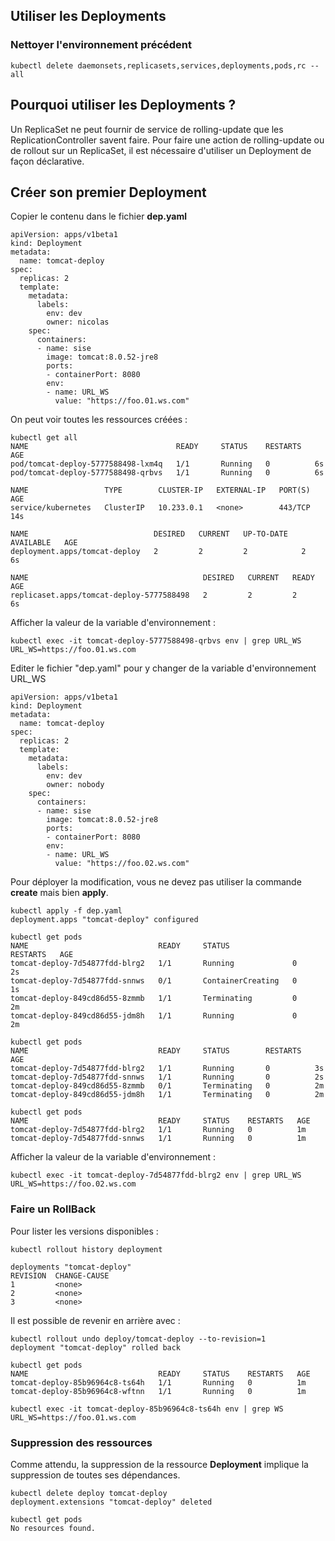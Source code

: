 ## Utiliser les Deployments

### Nettoyer l'environnement précédent

`kubectl delete daemonsets,replicasets,services,deployments,pods,rc --all`

## Pourquoi utiliser les Deployments ?

Un ReplicaSet ne peut fournir de service de rolling-update que les ReplicationController savent faire.
Pour faire une action de rolling-update ou de rollout sur un ReplicaSet, il est nécessaire d'utiliser un Deployment de façon déclarative.

## Créer son premier Deployment

Copier le contenu dans le fichier **dep.yaml**

```
apiVersion: apps/v1beta1
kind: Deployment
metadata:
  name: tomcat-deploy
spec:
  replicas: 2
  template:
    metadata:
      labels:
        env: dev
        owner: nicolas
    spec:
      containers:
      - name: sise
        image: tomcat:8.0.52-jre8
        ports:
        - containerPort: 8080
        env:
        - name: URL_WS
          value: "https://foo.01.ws.com"
```

On peut voir toutes les ressources créées :

```
kubectl get all
NAME                                 READY     STATUS    RESTARTS   AGE
pod/tomcat-deploy-5777588498-lxm4q   1/1       Running   0          6s
pod/tomcat-deploy-5777588498-qrbvs   1/1       Running   0          6s

NAME                 TYPE        CLUSTER-IP   EXTERNAL-IP   PORT(S)   AGE
service/kubernetes   ClusterIP   10.233.0.1   <none>        443/TCP   14s

NAME                            DESIRED   CURRENT   UP-TO-DATE   AVAILABLE   AGE
deployment.apps/tomcat-deploy   2         2         2            2           6s

NAME                                       DESIRED   CURRENT   READY     AGE
replicaset.apps/tomcat-deploy-5777588498   2         2         2         6s
```

Afficher la valeur de la variable d'environnement :

```
kubectl exec -it tomcat-deploy-5777588498-qrbvs env | grep URL_WS
URL_WS=https://foo.01.ws.com
```


Editer le fichier "dep.yaml" pour y changer de la variable d'environnement URL_WS

```
apiVersion: apps/v1beta1
kind: Deployment
metadata:
  name: tomcat-deploy
spec:
  replicas: 2
  template:
    metadata:
      labels:
        env: dev
        owner: nobody
    spec:
      containers:
      - name: sise
        image: tomcat:8.0.52-jre8
        ports:
        - containerPort: 8080
        env:
        - name: URL_WS
          value: "https://foo.02.ws.com"
```

Pour déployer la modification, vous ne devez pas utiliser la commande **create** mais bien **apply**.

```
kubectl apply -f dep.yaml
deployment.apps "tomcat-deploy" configured

kubectl get pods
NAME                             READY     STATUS              RESTARTS   AGE
tomcat-deploy-7d54877fdd-blrg2   1/1       Running             0          2s
tomcat-deploy-7d54877fdd-snnws   0/1       ContainerCreating   0          1s
tomcat-deploy-849cd86d55-8zmmb   1/1       Terminating         0          2m
tomcat-deploy-849cd86d55-jdm8h   1/1       Running             0          2m

kubectl get pods
NAME                             READY     STATUS        RESTARTS   AGE
tomcat-deploy-7d54877fdd-blrg2   1/1       Running       0          3s
tomcat-deploy-7d54877fdd-snnws   1/1       Running       0          2s
tomcat-deploy-849cd86d55-8zmmb   0/1       Terminating   0          2m
tomcat-deploy-849cd86d55-jdm8h   1/1       Terminating   0          2m

kubectl get pods
NAME                             READY     STATUS    RESTARTS   AGE
tomcat-deploy-7d54877fdd-blrg2   1/1       Running   0          1m
tomcat-deploy-7d54877fdd-snnws   1/1       Running   0          1m
```

Afficher la valeur de la variable d'environnement :

```
kubectl exec -it tomcat-deploy-7d54877fdd-blrg2 env | grep URL_WS
URL_WS=https://foo.02.ws.com
```

### Faire un RollBack

Pour lister les versions disponibles :

```
kubectl rollout history deployment

deployments "tomcat-deploy"
REVISION  CHANGE-CAUSE
1         <none>
2         <none>
3         <none>
```

Il est possible de revenir en arrière avec :

```
kubectl rollout undo deploy/tomcat-deploy --to-revision=1
deployment "tomcat-deploy" rolled back

kubectl get pods
NAME                             READY     STATUS    RESTARTS   AGE
tomcat-deploy-85b96964c8-ts64h   1/1       Running   0          1m
tomcat-deploy-85b96964c8-wftnn   1/1       Running   0          1m

kubectl exec -it tomcat-deploy-85b96964c8-ts64h env | grep WS
URL_WS=https://foo.01.ws.com
```

### Suppression des ressources

Comme attendu, la suppression de la ressource **Deployment** implique la suppression de toutes ses dépendances.

```
kubectl delete deploy tomcat-deploy
deployment.extensions "tomcat-deploy" deleted

kubectl get pods
No resources found.
```






